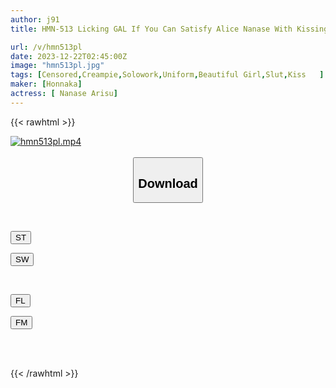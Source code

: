 ```yaml
---
author: j91
title: HMN-513 Licking GAL If You Can Satisfy Alice Nanase With Kissing, You Will Be Rewarded With Creampie Sex

url: /v/hmn513pl
date: 2023-12-22T02:45:00Z
image: "hmn513pl.jpg"
tags: [Censored,Creampie,Solowork,Uniform,Beautiful Girl,Slut,Kiss	 ]
maker: [Honnaka]
actress: [ Nanase Arisu]
---
```



{{< rawhtml >}}

<div class="video" data-videoid="4ddqlZzkMLTK4VQ">
    <a href="javascript:;">
        <img src="/v/hmn513pl/hmn513pl.jpg" width="WIDTH" height="HEIGHT" alt="hmn513pl.mp4" loading="lazy">
    </a>
</div>

<script type="text/javascript" src="https://j91.asia/asset/on-demand-st.js"></script>

<br>
  <link rel="stylesheet" href="https://j91.asia/asset/bs5.css">
  
  <center>
  <button class="btn btn-primary" type="button" data-bs-toggle="collapse" data-bs-target=".multi-collapse" aria-expanded="false" aria-controls="multiCollapseExample1 multiCollapseExample2"><h2>Download</h2></button></center>
</p>
<div class="row">
  <div class="col">
    <div class="collapse multi-collapse" id="multiCollapseExample1">
      <div class="card card-body">
	      	      <br>
<div class="buttons">  
<p><a href="https://streamtape.to/v/4ddqlZzkMLTK4VQ" target="_blank"><button class="btn-hover color-3"><i class="fa fa-download"></i> ST</button></a></p>
<p><a href="https://flaswish.com/y6h2jr9p4dpf" target="_blank"><button class="btn-hover color-2"><i class="fa fa-download"></i> SW</button></a></p></div>
    </div>
  </div>
</div>
  <div class="col">
    <div class="collapse multi-collapse" id="multiCollapseExample2">
      <div class="card card-body">
	      <br>
<div class="buttons">
<p><a href="javascript:;" target="_blank"><button class="btn-hover color-9"><i class="fa fa-download"></i> FL</button></a></p>
<p><a href="javascript:;" target="_blank"><button class="btn-hover color-8"><i class="fa fa-download"></i> FM</button></a></p></div>
<br><br>
      </div>
    </div>
  </div>
</div>

{{< /rawhtml >}}